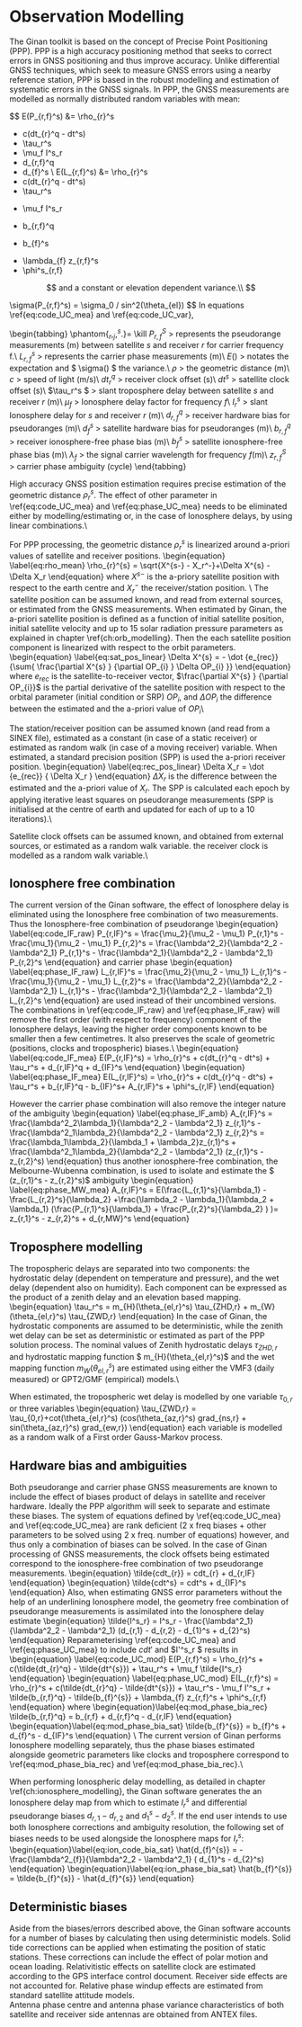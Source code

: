 
# Observation Modelling

The Ginan toolkit is based on the concept of Precise Point Positioning (PPP).
PPP is a high accuracy positioning method that seeks to correct errors in GNSS positioning and thus improve accuracy.
Unlike differential GNSS techniques, which seek to measure GNSS errors using a nearby reference station, PPP is based in the robust modelling and estimation of systematic errors in the GNSS signals.
In PPP, the GNSS measurements are modelled as normally distributed random variables with mean:

$$
E(P_{r,f}^s) 
&= \rho_{r}^s 
+ c(dt_{r}^q - dt^s) 
+ \tau_r^s
+ \mu_f I^s_r 
+ d_{r,f}^q
+ d_{f}^s
\\
E(L_{r,f}^s) 
&= \rho_{r}^s 
+ c(dt_{r}^q - dt^s) 
+ \tau_r^s 
- \mu_f I^s_r
+ b_{r,f}^q 
- b_{f}^s
+ \lambda_{f} z_{r,f}^s  
+ \phi^s_{r,f}

$$
and a constant or elevation dependent variance.\\
$$

\sigma(P_{r,f}^s) = \sigma_0 / sin^2(\theta_{el})
$$
In equations \ref{eq:code_UC_mea} and \ref{eq:code_UC_var},

\begin{tabbing}
	\phantom{$_r,_j,^s.$}\= \kill
$P_{r,f}^S$ \> represents the pseudorange measurements (m) between satellite $s$ and receiver $r$ for carrier frequency f.\\
$L_{r,f}^s$ \> represents the carrier phase measurements (m)\\
$E()$ \>  notates the expectation and  $ \sigma() $ the variance.\\
$\rho$ \> the geometric distance (m)\\
$c$ \> speed of light (m/s)\\
$dt_r^q$ \> receiver clock offset (s)\\
$dt^s$ \> satellite clock offset (s)\\
$\tau_r^s $ \> slant troposphere delay between satellite $s$ and receiver $r$ (m)\\
$\mu_f$ \> Ionosphere delay factor for frequency $f$\\
$I^s_r$ \> slant Ionosphere delay for $s$ and receiver $r$ (m)\\
$d_{r,f}^q$ \> receiver hardware bias for pseudoranges (m)\\
$d_{f}^s$ \> satellite hardware bias for pseudoranges (m)\\
$b_{r,f}^q$ \> receiver ionosphere-free phase bias (m)\\
$b_{f}^s$ \> satellite ionosphere-free phase bias (m)\\
$\lambda_{f}$ \> the signal carrier wavelength for frequency $f$(m)\\
$z_{r,f}^S$ \> carrier phase ambiguity (cycle)
\end{tabbing}

High accuracy GNSS position estimation requires precise estimation of the geometric distance  $\rho_{r}^s$. The effect of other parameter in \ref{eq:code_UC_mea} and \ref{eq:phase_UC_mea} needs to be eliminated either by modelling/estimating or, in the case of Ionosphere delays, by using linear combinations.\\
 
For PPP processing, the geometric distance  $\rho_{r}^s$ is linearized around a-priori values of satellite and receiver positions.
\begin{equation} \label{eq:rho_mean}
\rho_{r}^{s} = \sqrt{X^{s-} - X_r^-}+\Delta X^{s} - \Delta X_r
\end{equation}
where $X^{s-}$ is the a-priory satellite position with respect to the earth centre and $X_r^-$ the receiver/station position. \\
The satellite position can be assumed known, and read from external sources, or estimated from the GNSS measurements. When estimated by Ginan, the a-priori satellite position is defined as a function of initial satellite position, initial satellite velocity and up to 15 solar radiation pressure parameters as explained in chapter \ref{ch:orb_modelling}. Then the each satellite position component is linearized with respect to the orbit parameters.
\begin{equation} \label{eq:sat_pos_linear}
\Delta X^{s} = - \dot {e_{rec}} {\sum{ \frac{\partial X^{s} } {\partial OP_{i} } \Delta OP_{i} }}
\end{equation}
where $e_{rec}$ is the satellite-to-receiver vector, $\frac{\partial X^{s} } {\partial OP_{i}}$ is the partial derivative of the satellite position with respect to the orbital parameter (initial condition or SRP) $OP_{i}$, and  $\Delta OP_{i}$ the difference between the estimated  and the a-priori value of $OP_{i}$\\

The station/receiver position can be assumed known (and read from a SINEX file), estimated as a constant (in case of a static receiver) or estimated as random walk (in case of a moving receiver) variable. When estimated, a standard precision position (SPP) is used the a-priori receiver position. 
\begin{equation} \label{eq:rec_pos_linear}
\Delta X_r =  \dot {e_{rec}} { \Delta X_r }
\end{equation} 
$\Delta X_r$ is the difference between the estimated and the a-priori value of $X_r$. The SPP is calculated each epoch by applying iterative least squares on pseudorange measurements (SPP is initialised at the centre of earth and updated for each of up to a 10 iterations).\\

Satellite clock offsets can be assumed known, and obtained from external sources, or estimated as a random walk variable. the receiver clock is modelled as a random walk variable.\\

## Ionosphere free combination
The current version of the Ginan software, the effect of Ionosphere delay is eliminated using the Ionosphere free combination of two measurements. Thus the Ionosphere-free combination of pseudorange
\begin{equation} \label{eq:code_IF_raw}
P_{r,IF}^s = \frac{\mu_2}{\mu_2 - \mu_1} P_{r,1}^s - \frac{\mu_1}{\mu_2 - \mu_1} P_{r,2}^s = \frac{\lambda^2_2}{\lambda^2_2 - \lambda^2_1} P_{r,1}^s - \frac{\lambda^2_1}{\lambda^2_2 - \lambda^2_1} P_{r,2}^s
\end{equation} 
and carrier phase
\begin{equation} \label{eq:phase_IF_raw}
L_{r,IF}^s = \frac{\mu_2}{\mu_2 - \mu_1} L_{r,1}^s - \frac{\mu_1}{\mu_2 - \mu_1} L_{r,2}^s = \frac{\lambda^2_2}{\lambda^2_2 - \lambda^2_1} L_{r,1}^s - \frac{\lambda^2_1}{\lambda^2_2 - \lambda^2_1} L_{r,2}^s
\end{equation} 
are used instead of their uncombined versions. The combinations in \ref{eq:code_IF_raw} and  \ref{eq:phase_IF_raw} will remove the first order (with respect to frequency) component of the Ionosphere delays, leaving the higher order components known to be smaller then a few centimetres. It also preserves the scale of geometric (positions, clocks and tropospheric) biases.\\
\begin{equation} \label{eq:code_IF_mea}
E(P_{r,IF}^s) = \rho_{r}^s + c(dt_{r}^q - dt^s) + \tau_r^s + d_{r,IF}^q + d_{IF}^s
\end{equation}
\begin{equation} \label{eq:phase_IF_mea}
E(L_{r,IF}^s) = \rho_{r}^s + c(dt_{r}^q - dt^s) + \tau_r^s  + b_{r,IF}^q - b_{IF}^s+ A_{r,IF}^s  + \phi^s_{r,IF}
\end{equation}

However the carrier phase combination will also remove the integer nature of the ambiguity 
\begin{equation} \label{eq:phase_IF_amb}
A_{r,IF}^s = \frac{\lambda^2_2\lambda_1}{\lambda^2_2 - \lambda^2_1} z_{r,1}^s - \frac{\lambda^2_1\lambda_2}{\lambda^2_2 - \lambda^2_1} z_{r,2}^s = \frac{\lambda_1\lambda_2}{\lambda_1 + \lambda_2}z_{r,1}^s + \frac{\lambda^2_1\lambda_2}{\lambda^2_2 - \lambda^2_1} (z_{r,1}^s - z_{r,2}^s)
\end{equation}
thus another ionosphere-free combination, the Melbourne-Wubenna combination, is used to isolate and estimate the $ (z_{r,1}^s - z_{r,2}^s)$ ambiguity
\begin{equation} \label{eq:phase_MW_mea}
A_{r,IF}^s = E(\frac{L_{r,1}^s}{\lambda_1} - \frac{L_{r,2}^s}{\lambda_2} +\frac{\lambda_2 - \lambda_1}{\lambda_2 + \lambda_1} (\frac{P_{r,1}^s}{\lambda_1} + \frac{P_{r,2}^s}{\lambda_2} ) )= z_{r,1}^s - z_{r,2}^s + d_{r,MW}^s
\end{equation}

## Troposphere modelling
The tropospheric delays are separated into two components: the hydrostatic delay (dependent on temperature and pressure), and the wet delay (dependent also on humidity). Each component can be expressed as the product of a zenith delay and an elevation based mapping. 
\begin{equation}
 \tau_r^s = m_{H}(\theta_{el,r}^s) \tau_{ZHD,r} +  m_{W}(\theta_{el,r}^s) \tau_{ZWD,r} 
\end{equation}
In the case of Ginan, the hydrostatic components are assumed to be deterministic, while the zenith wet delay can be set as deterministic or estimated as part of the PPP solution process. The nominal values of Zenith hydrostatic delays $\tau_{ZHD,r}$ and hydrostatic mapping function $ m_{H}(\theta_{el,r}^s)$ and the wet mapping function $m_{W}(\theta_{el,r}^s)$ are estimated using either the VMF3 (daily measured) or GPT2/GMF (empirical) models.\\

When estimated, the tropospheric wet delay is modelled by one variable $\tau_{0,r}$ or three variables
\begin{equation}
 \tau_{ZWD,r} =  \tau_{0,r}+cot(\theta_{el,r}^s) (cos(\theta_{az,r}^s) grad_{ns,r} + sin(\theta_{az,r}^s) grad_{ew,r})
\end{equation} 
each variable is modelled as a random walk of a First order Gauss-Markov process.

## Hardware bias and ambiguities
Both pseudorange and carrier phase GNSS measurements are known to include the effect of biases product of delays in satellite and receiver hardware. Ideally the PPP algorithm will seek to separate and estimate these biases. The system of equations defined by \ref{eq:code_UC_mea} and \ref{eq:code_UC_mea} are rank deficient (2 x freq biases + other parameters to be solved using 2 x freq. number of equations) however, and thus only a combination of biases can be solved. 
In the case of Ginan processing of GNSS measurements, the clock offsets being estimated correspond to the ionosphere-free combination of two pseudorange measurements.
\begin{equation}
\tilde{cdt_{r}} = cdt_{r} + d_{r,IF}
\end{equation} 
\begin{equation}
\tilde{cdt^s} = cdt^s + d_{IF}^s
\end{equation} 
Also, when estimating GNSS error parameters without the help of an underlining Ionosphere model, the geometry free combination of pseudorange measurements is assimilated into the Ionosphere delay estimate
\begin{equation}
\tilde{I^s_r} = I^s_r - \frac{\lambda^2_1}{\lambda^2_2 - \lambda^2_1} (d_{r,1} - d_{r,2} - d_{1}^s + d_{2}^s)
\end{equation} 
Reparameterising \ref{eq:code_UC_mea} and \ref{eq:phase_UC_mea} to include $cdt'$ and $I'^s_r $ results in
\begin{equation} \label{eq:code_UC_mod}
E(P_{r,f}^s) = \rho_{r}^s + c(\tilde{dt_{r}^q} - \tilde{dt^{s}}) + \tau_r^s + \mu_f \tilde{I^s_r} 
\end{equation}
\begin{equation} \label{eq:phase_UC_mod}
E(L_{r,f}^s) = \rho_{r}^s + c(\tilde{dt_{r}^q} - \tilde{dt^{s}}) + \tau_r^s - \mu_f I'^s_r + \tilde{b_{r,f}^q} - \tilde{b_{f}^{s}} + \lambda_{f} z_{r,f}^s  + \phi^s_{r,f}
\end{equation}
where 
\begin{equation}\label{eq:mod_phase_bia_rec}
\tilde{b_{r,f}^q} = b_{r,f} + d_{r,f}^q - d_{r,IF}
\end{equation} 
\begin{equation}\label{eq:mod_phase_bia_sat}
\tilde{b_{f}^{s}} = b_{f}^s + d_{f}^s - d_{IF}^s
\end{equation} \\
The current version of Ginan performs Ionosphere modelling separately, thus the phase biases estimated alongside geometric parameters like clocks and troposphere correspond to \ref{eq:mod_phase_bia_rec} and \ref{eq:mod_phase_bia_rec}.\\

When performing Ionospheric delay modelling, as detailed in chapter \ref{ch:ionosphere_modelling}, the Ginan software generates the an Ionosphere delay map from which to estimate $I^s_r$ and differential pseudorange biases $d_{r,1} - d_{r,2}$ and $d_{1}^s - d_{2}^s$. If the end user intends to use both Ionosphere corrections and ambiguity resolution, the following set of biases needs to be used alongside the Ionosphere maps for $I^s_r$:
\begin{equation}\label{eq:ion_code_bia_sat}
\hat{d_{f}^{s}} = - \frac{\lambda^2_{f}}{\lambda^2_2 - \lambda^2_1} ( d_{1}^s - d_{2}^s) 
\end{equation} 
\begin{equation}\label{eq:ion_phase_bia_sat}
\hat{b_{f}^{s}} = \tilde{b_{f}^{s}} - \hat{d_{f}^{s}}
\end{equation} 

## Deterministic biases
Aside from the biases/errors described above, the Ginan software accounts for a number of biases by calculating then using deterministic models.
Solid tide corrections can be applied when estimating the position of static stations. These corrections can include the effect of polar motion and ocean loading.
Relativitistic effects on satellite clock are estimated according to the GPS interface control document. Receiver side effects are not accounted for.
Relative phase windup effects are estimated from standard satellite attitude models.  
Antenna phase centre and antenna phase variance characteristics of both satellite and receiver side antennas are obtained from ANTEX files.